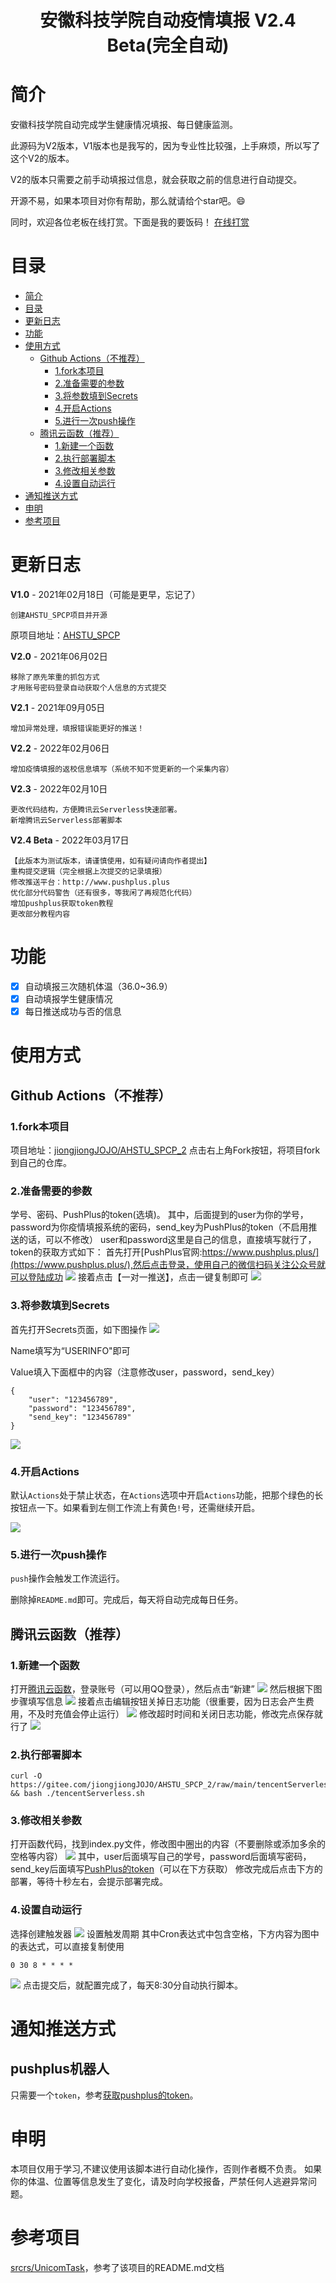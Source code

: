 # <center>安徽科技学院自动疫情填报 V2.4 Beta(完全自动)</center>
# 简介


安徽科技学院自动完成学生健康情况填报、每日健康监测。

此源码为V2版本，V1版本也是我写的，因为专业性比较强，上手麻烦，所以写了这个V2的版本。

V2的版本只需要之前手动填报过信息，就会获取之前的信息进行自动提交。

开源不易，如果本项目对你有帮助，那么就请给个star吧。😄

同时，欢迎各位老板在线打赏。下面是我的要饭码！
[在线打赏](https://raw.githubusercontent.com/jiongjiongJOJO/AHSTU_SPCP_2/master/img/0.jpg)

# 目录

- [简介](#简介)
- [目录](#目录)
- [更新日志](#更新日志)
- [功能](#功能)
- [使用方式](#使用方式)
  - [Github Actions（不推荐）](#github-actions不推荐)
    - [1.fork本项目](#1fork本项目)
    - [2.准备需要的参数](#2准备需要的参数)
    - [3.将参数填到Secrets](#3将参数填到secrets)
    - [4.开启Actions](#4开启actions)
    - [5.进行一次push操作](#5进行一次push操作)
  - [腾讯云函数（推荐）](#腾讯云函数推荐)
    - [1.新建一个函数](#1新建一个函数)
    - [2.执行部署脚本](#2执行部署脚本)
    - [3.修改相关参数](#3修改相关参数)
    - [4.设置自动运行](#4设置自动运行)
- [通知推送方式](#通知推送方式)
- [申明](#申明)
- [参考项目](#参考项目)

# 更新日志
**V1.0** - 2021年02月18日（可能是更早，忘记了）
```
创建AHSTU_SPCP项目并开源
```
原项目地址：[AHSTU_SPCP](https://github.com/jiongjiongJOJO/AHSTU_SPCP)

**V2.0** - 2021年06月02日
```
移除了原先笨重的抓包方式
才用账号密码登录自动获取个人信息的方式提交
```

**V2.1** - 2021年09月05日
```
增加异常处理，填报错误能更好的推送！
```

**V2.2** - 2022年02月06日
```
增加疫情填报的返校信息填写（系统不知不觉更新的一个采集内容）
```

**V2.3** - 2022年02月10日
```
更改代码结构，方便腾讯云Serverless快速部署。
新增腾讯云Serverless部署脚本
```

**V2.4 Beta** - 2022年03月17日
```
【此版本为测试版本，请谨慎使用，如有疑问请向作者提出】
重构提交逻辑（完全根据上次提交的记录填报）
修改推送平台：http://www.pushplus.plus
优化部分代码警告（还有很多，等我闲了再规范化代码）
增加pushplus获取token教程
更改部分教程内容
```

# 功能

* [x] 自动填报三次随机体温（36.0~36.9）
* [x] 自动填报学生健康情况
* [x] 每日推送成功与否的信息

# 使用方式

## Github Actions（不推荐）

### 1.fork本项目

项目地址：[jiongjiongJOJO/AHSTU_SPCP_2](https://github.com/jiongjiongJOJO/AHSTU_SPCP_2)
点击右上角Fork按钮，将项目fork到自己的仓库。

### 2.准备需要的参数

学号、密码、PushPlus的token(选填)。
其中，后面提到的user为你的学号，password为你疫情填报系统的密码，send_key为PushPlus的token（不启用推送的话，可以不修改）
user和password这里是自己的信息，直接填写就行了，token的获取方式如下：
首先打开[PushPlus官网:https://www.pushplus.plus/](https://www.pushplus.plus/),然后点击登录，使用自己的微信扫码关注公众号就可以登陆成功
![](img/11.png)
接着点击【一对一推送】，点击一键复制即可
![](img/12.png)

### 3.将参数填到Secrets

首先打开Secrets页面，如下图操作
![](img/1.jpg)

Name填写为“USERINFO"即可

Value填入下面框中的内容（注意修改user，password，send_key）
```
{
    "user": "123456789",
    "password": "123456789",
    "send_key": "123456789"
}
```

![](img/2.jpg)



### 4.开启Actions

默认`Actions`处于禁止状态，在`Actions`选项中开启`Actions`功能，把那个绿色的长按钮点一下。如果看到左侧工作流上有黄色`!`号，还需继续开启。

![](img/3.jpg)

### 5.进行一次push操作

`push`操作会触发工作流运行。

删除掉`README.md`即可。完成后，每天将自动完成每日任务。

## 腾讯云函数（推荐）

### 1.新建一个函数
打开[腾讯云函数](https://console.cloud.tencent.com/scf/list)，登录账号（可以用QQ登录），然后点击“新建”
![](img/4.jpg)
然后根据下图步骤填写信息
![](img/5.jpg)
接着点击编辑按钮关掉日志功能（很重要，因为日志会产生费用，不及时充值会停止运行）
![](img/6.jpg)
修改超时时间和关闭日志功能，修改完点保存就行了
![](img/7.jpg)

### 2.执行部署脚本
```shell
curl -O https://gitee.com/jiongjiongJOJO/AHSTU_SPCP_2/raw/main/tencentServerless.sh && bash ./tencentServerless.sh
```

### 3.修改相关参数
打开函数代码，找到index.py文件，修改图中圈出的内容（不要删除或添加多余的空格等内容）
![](img/8.jpg)
其中，user后面填写自己的学号，password后面填写密码，send_key后面填写[PushPlus的token](#pushplus机器人)（可以在下方获取）
修改完成后点击下方的部署，等待十秒左右，会提示部署完成。

### 4.设置自动运行
选择创建触发器
![](img/9.jpg)
设置触发周期
其中Cron表达式中包含空格，下方内容为图中的表达式，可以直接复制使用
```
0 30 8 * * * *
```
![](img/10.jpg)
点击提交后，就配置完成了，每天8:30分自动执行脚本。

# 通知推送方式

## pushplus机器人
只需要一个`token`，参考[获取pushplus的token](https://www.pushplus.plus/)。

# 申明

本项目仅用于学习,不建议使用该脚本进行自动化操作，否则作者概不负责。
如果你的体温、位置等信息发生了变化，请及时向学校报备，严禁任何人逃避异常问题。

# 参考项目

[srcrs/UnicomTask](https://github.com/srcrs/UnicomTask)，参考了该项目的README.md文档
